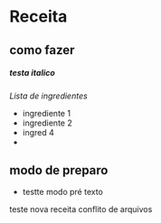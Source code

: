 # Receita
## como fazer

##### testa _italico_ 
_Lista de ingredientes_
  - ingrediente 1
  - ingrediente 2
  - ingred 4
  -  
## modo de preparo
- testte modo pré texto

teste nova receita 
conflito de arquivos
 


